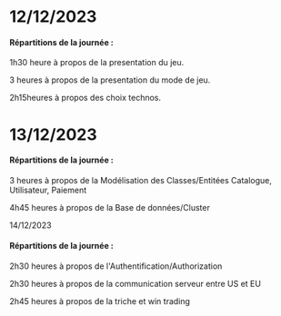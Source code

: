 # 12/12/2023 

 

#### Répartitions de la journée :  

 

1h30 heure à propos de la presentation du jeu. 

 

3 heures à propos de la presentation du mode de jeu. 

 

2h15heures à propos des choix technos. 

 

 

# 13/12/2023 

 

#### Répartitions de la journée :  

 

3 heures à propos de la Modélisation des Classes/Entitées Catalogue, Utilisateur, Paiement 

 

4h45 heures à propos de la Base de données/Cluster 

 

 

14/12/2023 

 

#### Répartitions de la journée :  

 

2h30 heures à propos de l'Authentification/Authorization 

 

2h30 heures à propos de la communication serveur entre US et EU 

 

2h45 heures à propos de la triche et win trading

